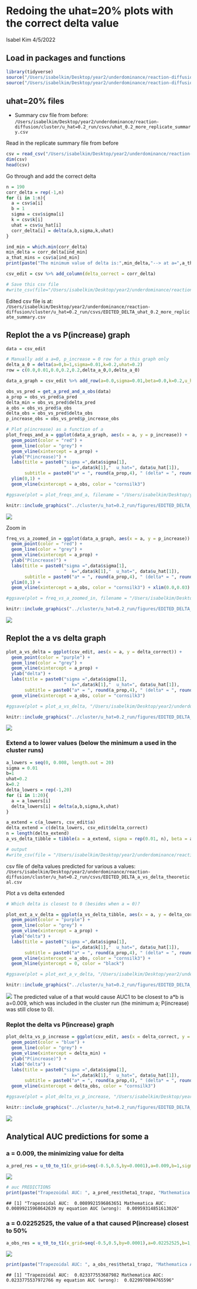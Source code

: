 Redoing the uhat=20% plots with the correct delta value
================
Isabel Kim
4/5/2022

## Load in packages and functions

``` r
library(tidyverse)
source("/Users/isabelkim/Desktop/year2/underdominance/reaction-diffusion/scripts/functions-main-model.R")
source("/Users/isabelkim/Desktop/year2/underdominance/reaction-diffusion/cluster/plotting_functions.R")
```

## uhat=20% files

-   Summary csv file from before:
    `/Users/isabelkim/Desktop/year2/underdominance/reaction-diffusion/cluster/u_hat=0.2_run/csvs/uhat_0.2_more_replicate_summary.csv`

Read in the replicate summary file from before

``` r
csv = read_csv("/Users/isabelkim/Desktop/year2/underdominance/reaction-diffusion/cluster/u_hat=0.2_run/csvs/uhat_0.2_more_replicate_summary.csv")
dim(csv)
head(csv)
```

Go through and add the correct delta

``` r
n = 190
corr_delta = rep(-1,n)
for (i in 1:n){
  a = csv$a[i]
  b = 1
  sigma = csv$sigma[i]
  k = csv$k[i]
  uhat = csv$u_hat[i]
  corr_delta[i] = delta(a,b,sigma,k,uhat)
}

ind_min = which.min(corr_delta)
min_delta = corr_delta[ind_min]
a_that_mins = csv$a[ind_min]
print(paste("The minimum value of delta is:",min_delta,"--> at a=",a_that_mins))

csv_edit = csv %>% add_column(delta_correct = corr_delta)

# Save this csv file
#write_csv(file="/Users/isabelkim/Desktop/year2/underdominance/reaction-diffusion/cluster/u_hat=0.2_run/csvs/EDITED_DELTA_uhat_0.2_more_replicate_summary.csv",x=csv_edit)
```

Edited csv file is at:
`/Users/isabelkim/Desktop/year2/underdominance/reaction-diffusion/cluster/u_hat=0.2_run/csvs/EDITED_DELTA_uhat_0.2_more_replicate_summary.csv`

## Replot the a vs P(increase) graph

``` r
data = csv_edit

# Manually add a a=0, p_increase = 0 row for a this graph only
delta_a_0 = delta(a=0,b=1,sigma=0.01,k=0.2,uhat=0.2)
row = c(0.0,0.01,0.0,0.2,0.2,delta_a_0,0,delta_a_0)

data_a_graph = csv_edit %>% add_row(a=0.0,sigma=0.01,beta=0.0,k=0.2,u_hat=0.2,delta=delta_a_0,p_increase=0.0,delta_correct=delta_a_0)

obs_vs_pred = get_a_pred_and_a_obs(data)
a_prop = obs_vs_pred$a_pred
delta_min = obs_vs_pred$delta_pred
a_obs = obs_vs_pred$a_obs
delta_obs = obs_vs_pred$delta_obs
p_increase_obs = obs_vs_pred$p_increase_obs

# Plot p(increase) as a function of a
plot_freqs_and_a = ggplot(data_a_graph, aes(x = a, y = p_increase)) + 
  geom_point(color = "red") + 
  geom_line(color = "grey") +
  geom_vline(xintercept = a_prop) + 
  ylab("P(increase)") + 
  labs(title = paste0("sigma =",data$sigma[1], 
                      "  k=",data$k[1],"  u_hat=", data$u_hat[1]), 
       subtitle = paste0("a* = ", round(a_prop,4), " (delta* = ", round(delta_min,4),") but a_obs =",round(a_obs,4)," (delta_obs =", round(delta_obs,4),")")) +
  ylim(0,1) + 
  geom_vline(xintercept = a_obs, color = "cornsilk3")

#ggsave(plot = plot_freqs_and_a, filename = "/Users/isabelkim/Desktop/year2/underdominance/reaction-diffusion/cluster/u_hat=0.2_run/figures/EDITED_DELTA_a_vs_p_increase.png")
```

``` r
knitr::include_graphics("../cluster/u_hat=0.2_run/figures/EDITED_DELTA_a_vs_p_increase.png")
```

![](../cluster/u_hat=0.2_run/figures/EDITED_DELTA_a_vs_p_increase.png)<!-- -->

Zoom in

``` r
freq_vs_a_zoomed_in = ggplot(data_a_graph, aes(x = a, y = p_increase)) + 
  geom_point(color = "red") + 
  geom_line(color = "grey") +
  geom_vline(xintercept = a_prop) + 
  ylab("P(increase)") + 
  labs(title = paste0("sigma =",data$sigma[1], 
                      "  k=",data$k[1],"  u_hat=", data$u_hat[1]), 
       subtitle = paste0("a* = ", round(a_prop,4), " (delta* = ", round(delta_min,4),") but a_obs =",round(a_obs,4)," (delta_obs =", round(delta_obs,4),")")) +
  ylim(0,1) + 
  geom_vline(xintercept = a_obs, color = "cornsilk3") + xlim(0.0,0.03)

#ggsave(plot = freq_vs_a_zoomed_in, filename = "/Users/isabelkim/Desktop/year2/underdominance/reaction-diffusion/cluster/u_hat=0.2_run/figures/EDITED_DELTA_zoomed_in_a_vs_p_increase.png")
```

``` r
knitr::include_graphics("../cluster/u_hat=0.2_run/figures/EDITED_DELTA_zoomed_in_a_vs_p_increase.png")
```

![](../cluster/u_hat=0.2_run/figures/EDITED_DELTA_zoomed_in_a_vs_p_increase.png)<!-- -->

## Replot the a vs delta graph

``` r
plot_a_vs_delta = ggplot(csv_edit, aes(x = a, y = delta_correct)) + 
  geom_point(color = "purple") + 
  geom_line(color = "grey") +
  geom_vline(xintercept = a_prop) + 
  ylab("delta") + 
  labs(title = paste0("sigma =",data$sigma[1], 
                      "  k=",data$k[1],"  u_hat=", data$u_hat[1]), 
       subtitle = paste0("a* = ", round(a_prop,4), " (delta* = ", round(delta_min,4),") but a_obs =",round(a_obs,4)," (delta_obs =", round(delta_obs,4),")")) +
  geom_vline(xintercept = a_obs, color = "cornsilk3")

#ggsave(plot = plot_a_vs_delta, "/Users/isabelkim/Desktop/year2/underdominance/reaction-diffusion/cluster/u_hat=0.2_run/figures/EDITED_DELTA_a_vs_delta.png") 
```

``` r
knitr::include_graphics("../cluster/u_hat=0.2_run/figures/EDITED_DELTA_a_vs_delta.png")
```

![](../cluster/u_hat=0.2_run/figures/EDITED_DELTA_a_vs_delta.png)<!-- -->

### Extend a to lower values (below the minimum a used in the cluster runs)

``` r
a_lowers = seq(0, 0.008, length.out = 20)
sigma = 0.01
b=1
uhat=0.2
k=0.2
delta_lowers = rep(-1,20)
for (i in 1:20){
  a = a_lowers[i]
  delta_lowers[i] = delta(a,b,sigma,k,uhat)
}

a_extend = c(a_lowers, csv_edit$a)
delta_extend = c(delta_lowers, csv_edit$delta_correct)
n = length(delta_extend)
a_vs_delta_tibble = tibble(a = a_extend, sigma = rep(0.01, n), beta = a_extend/0.01, k = rep(0.2,n), u_hat = rep(0.2,n), delta_correct = delta_extend)

# output
#write_csv(file = "/Users/isabelkim/Desktop/year2/underdominance/reaction-diffusion/cluster/u_hat=0.2_run/csvs/EDITED_DELTA_a_vs_delta_theoretical.csv", x = a_vs_delta_tibble)
```

csv file of delta values predicted for various a values:
`/Users/isabelkim/Desktop/year2/underdominance/reaction-diffusion/cluster/u_hat=0.2_run/csvs/EDITED_DELTA_a_vs_delta_theoretical.csv`

Plot a vs delta extended

``` r
# Which delta is closest to 0 (besides when a = 0)?

plot_ext_a_v_delta = ggplot(a_vs_delta_tibble, aes(x = a, y = delta_correct)) + 
  geom_point(color = "purple") + 
  geom_line(color = "grey") +
  geom_vline(xintercept = a_prop) + 
  ylab("delta") + 
  labs(title = paste0("sigma =",data$sigma[1], 
                      "  k=",data$k[1],"  u_hat=", data$u_hat[1]),
       subtitle = paste0("a* = ", round(a_prop,4), " (delta* = ", round(delta_min,4),") but a_obs =",round(a_obs,4)," (delta_obs =", round(delta_obs,4),")"))+
  geom_vline(xintercept = a_obs, color = "cornsilk3") +
  geom_hline(yintercept = 0, color = "black")

#ggsave(plot = plot_ext_a_v_delta, "/Users/isabelkim/Desktop/year2/underdominance/reaction-diffusion/cluster/u_hat=0.2_run/figures/EDITED_DELTA_extended_scale_a_vs_delta.png") 
```

``` r
knitr::include_graphics("../cluster/u_hat=0.2_run/figures/EDITED_DELTA_extended_scale_a_vs_delta.png")
```

![](../cluster/u_hat=0.2_run/figures/EDITED_DELTA_extended_scale_a_vs_delta.png)<!-- -->
The predicted value of a that would cause AUC1 to be closest to a\*b is
a=0.009, which was included in the cluster run (the minimum a;
P(increase) was still close to 0).

### Replot the delta vs P(increase) graph

``` r
plot_delta_vs_p_increase = ggplot(csv_edit, aes(x = delta_correct, y = p_increase)) +
  geom_point(color = "blue") + 
  geom_line(color = "grey") +
  geom_vline(xintercept = delta_min) + 
  ylab("P(increase)") + 
  xlab("delta") +
  labs(title = paste0("sigma =",data$sigma[1], 
                      "  k=",data$k[1],"  u_hat=", data$u_hat[1]), 
       subtitle = paste0("a* = ", round(a_prop,4), " (delta* = ", round(delta_min,4),") but a_obs =",round(a_obs,4)," (delta_obs =", round(delta_obs,4),")")) +
  geom_vline(xintercept = delta_obs, color = "cornsilk3")

#ggsave(plot = plot_delta_vs_p_increase, "/Users/isabelkim/Desktop/year2/underdominance/reaction-diffusion/cluster/u_hat=0.2_run/figures/EDITED_DELTA_delta_vs_p_increase.png") 
```

``` r
knitr::include_graphics("../cluster/u_hat=0.2_run/figures/EDITED_DELTA_delta_vs_p_increase.png")
```

![](../cluster/u_hat=0.2_run/figures/EDITED_DELTA_delta_vs_p_increase.png)<!-- -->

## Analytical AUC predictions for some a

### a = 0.009, the minimizing value for delta

``` r
a_pred_res = u_t0_to_t1(x_grid=seq(-0.5,0.5,by=0.0001),a=0.009,b=1,sigma=0.01,k=0.2,u_hat=0.2)
```

![](uhat20_redo_delta_files/figure-gfm/unnamed-chunk-15-1.png)<!-- -->

``` r
# auc PREDICTIONS
print(paste("Trapezoidal AUC: ", a_pred_res$theta1_trapz, "Mathematica AUC: ", auc_mathematica(a=0.009,b=1,sigma=0.01,k=0.2,uhat=0.2) , "my equation AUC (wrong): ", a_pred_res$theta1_factored))
```

    ## [1] "Trapezoidal AUC:  0.0089921596863651 Mathematica AUC:  0.00899215968642639 my equation AUC (wrong):  0.00959314851613026"

### a = 0.02252525, the value of a that caused P(increase) closest to 50%

``` r
a_obs_res = u_t0_to_t1(x_grid=seq(-0.5,0.5,by=0.0001),a=0.02252525,b=1,sigma=0.01,k=0.2,u_hat=0.2)
```

![](uhat20_redo_delta_files/figure-gfm/unnamed-chunk-16-1.png)<!-- -->

``` r
print(paste("Trapezoidal AUC: ", a_obs_res$theta1_trapz, "Mathematica AUC: ", auc_mathematica(a=0.02252525,b=1,sigma=0.01,k=0.2,uhat=0.2) , "my equation AUC (wrong): ", a_obs_res$theta1_factored))
```

    ## [1] "Trapezoidal AUC:  0.023377553687982 Mathematica AUC:  0.0233775537972766 my equation AUC (wrong):  0.0229970894765596"
